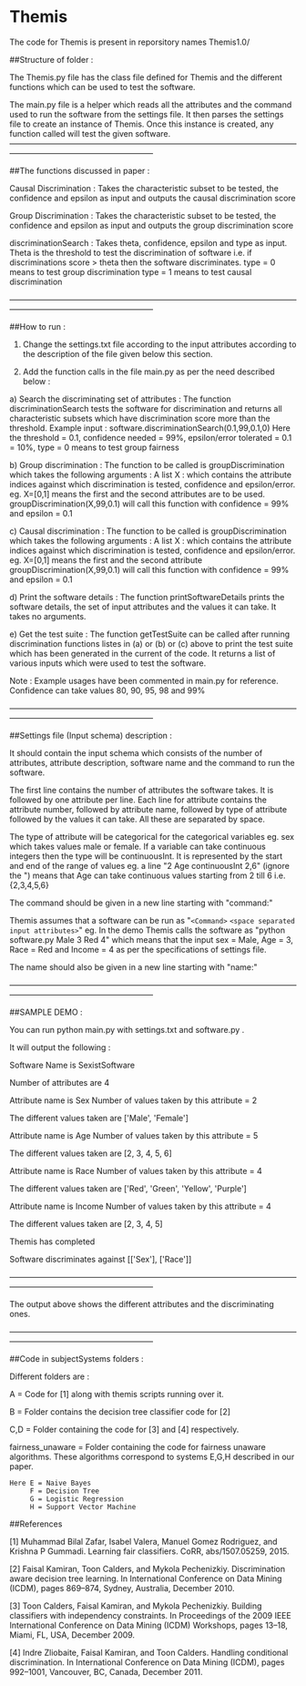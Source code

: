 # Themis

The code for Themis is present in reporsitory names Themis1.0/

##Structure of folder :

The Themis.py file has the class file defined for Themis and the different functions which can be used to test the software.

The main.py file is a helper which reads all the attributes and the command used to run the software from the settings file. It then parses the settings file to create an instance of Themis. Once this instance is created, any function called will test the given software.
——————————————————————————————————————————————————————

##The functions discussed in paper : 

Causal Discrimination : 
Takes the characteristic subset to be tested, the confidence and epsilon as input and outputs the causal discrimination score


Group Discrimination :
Takes the characteristic subset to be tested, the confidence and epsilon as input and outputs the group discrimination score


discriminationSearch :
Takes theta, confidence, epsilon and type as input.
    Theta is the threshold to test the discrimination of software i.e. if discriminations score > theta then the software discriminates.
    type = 0 means to test group discrimination
    type = 1 means to test causal discrimination

——————————————————————————————————————————————————————

##How to run :

1) Change the settings.txt file according to the input attributes according to the description of the file given below this section.

2) Add the function calls in the file main.py as per the need described below :

a) Search the discriminating set of attributes : The function discriminationSearch tests the software for discrimination and returns all characteristic subsets which have discrimination score more than the threshold.
Example input : software.discriminationSearch(0.1,99,0.1,0)
Here the threshold = 0.1, confidence needed = 99%, epsilon/error tolerated = 0.1 = 10%, type = 0 means to test group fairness

b) Group discrimination : The function to be called is groupDiscrimination which takes the following arguments :
A list X : which contains the attribute indices against which discrimination is tested, confidence and epsilon/error.
eg. X=[0,1] means the first and the second attributes are to be used. 
groupDiscrimination(X,99,0.1) will call this function with confidence = 99% and epsilon = 0.1

c) Causal discrimination : The function to be called is groupDiscrimination which takes the following arguments :
A list X : which contains the attribute indices against which discrimination is tested, confidence and epsilon/error.
eg. X=[0,1] means the first and the second attribute
groupDiscrimination(X,99,0.1) will call this function with confidence = 99% and epsilon = 0.1

d) Print the software details : The function printSoftwareDetails prints the software details, the set of input attributes and the values it can take. It takes no arguments.

e) Get the test suite : The function getTestSuite can be called after running discrimination functions listes in (a) or (b) or (c) above to print the test suite which has been generated in the current of the code. It returns a list of various inputs which were used to test the software.


Note : Example usages have been commented in main.py for reference. Confidence can take values 80, 90, 95, 98 and 99%

——————————————————————————————————————————————————————

##Settings file (Input schema) description : 

It should contain the input schema which consists of the number of attributes, attribute description, software name and the command to run the software.

The first line contains the number of attributes the software takes.
It is followed by one attribute per line.
Each line for attribute contains the attribute number, followed by attribute name, followed by type of attribute followed by the values it can take. All these are separated by space.

The type of attribute will be categorical for the categorical variables eg. sex which takes values male or female.
If a variable can take continuous integers then the type will be continuousInt. It is represented by the start and end of the range of values 
eg. a line  "2 Age continuousInt 2,6" (ignore the ") means that Age can take continuous values starting from 2 till 6 i.e. {2,3,4,5,6}

The command should be given in a new line starting with "command:"

Themis assumes that a software can be run as "`<Command>` `<space separated input attributes>`"
eg. In the demo Themis calls the software as "python software.py Male 3 Red 4" which means that the input sex = Male, Age = 3, Race = Red and Income = 4 as per the specifications of settings file.

The name should also be given in a new line starting with "name:"



——————————————————————————————————————————————————————

##SAMPLE DEMO : 

You can run python main.py with settings.txt and software.py .

It will output the following :


Software Name is   SexistSoftware 

Number of attributes are  4 

Attribute name is  Sex
Number of values taken by this attribute = 2

The different values taken are  ['Male', 'Female'] 

Attribute name is  Age
Number of values taken by this attribute = 5

The different values taken are  [2, 3, 4, 5, 6] 

Attribute name is  Race
Number of values taken by this attribute = 4

The different values taken are  ['Red', 'Green', 'Yellow', 'Purple'] 

Attribute name is  Income
Number of values taken by this attribute = 4

The different values taken are  [2, 3, 4, 5] 




Themis has completed 

Software discriminates against  [['Sex'], ['Race']] 

——————————————————————————————————————————————————————

The output above shows the different attributes and the discriminating ones.


——————————————————————————————————————————————————————

##Code in subjectSystems folders : 

Different folders are : 

A = Code for [1] along with themis scripts running over it.

B = Folder contains the decision tree classifier code for [2] 

C,D  = Folder containing the code for [3] and [4] respectively.

fairness_unaware = Folder containing the code for fairness unaware algorithms. These algorithms correspond to systems E,G,H described in our paper.

    Here E = Naive Bayes
         F = Decision Tree
         G = Logistic Regression
         H = Support Vector Machine


##References 

[1] Muhammad Bilal Zafar, Isabel Valera, Manuel Gomez Rodriguez, and Krishna P Gummadi. Learning fair classifiers. CoRR, abs/1507.05259, 2015.

[2] Faisal Kamiran, Toon Calders, and Mykola Pechenizkiy. Discrimination aware decision tree learning. In International Conference on Data Mining (ICDM), pages 869–874, Sydney, Australia, December 2010.

[3] Toon Calders, Faisal Kamiran, and Mykola Pechenizkiy. Building classifiers with independency constraints. In Proceedings of the 2009 IEEE International Conference on Data Mining (ICDM) Workshops, pages 13–18, Miami, FL, USA, December 2009.

[4] Indre Zliobaite, Faisal Kamiran, and Toon Calders. Handling conditional discrimination. In International Conference on Data Mining (ICDM), pages 992–1001, Vancouver, BC, Canada, December 2011.